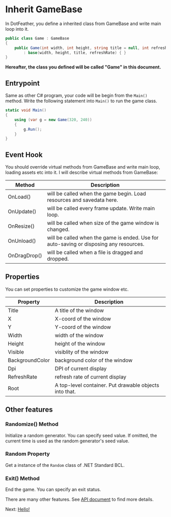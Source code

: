 # Inherit GameBase

In DotFeather, you define a inherited class from GameBase and write main loop
into it.

```cs
public class Game : GameBase
{
	public Game(int width, int height, string title = null, int refreshRate = 60)
		: base(width, height, title, refreshRate) { }
}
```

**Hereafter, the class you defined will be called "Game" in this document.**

## Entrypoint

Same as other C# program, your code will be begin from the `Main()` method.
Write the following statement into `Main()` to run the game class.

```cs
static void Main()
{
	using (var g = new Game(320, 240))
	{
		g.Run();
	}
}
```

## Event Hook

You should override virtual methods from GameBase and write main loop, loading
assets etc into it. I will describe virtual methods from GameBase:

| Method       | Description                                                                            |
| ------------ | -------------------------------------------------------------------------------------- |
| OnLoad()     | will be called when the game begin. Load resources and savedata here.                  |
| OnUpdate()   | will be called every frame update. Write main loop.                                    |
| OnResize()   | will be called when size of the game window is changed.                                |
| OnUnload()   | will be called when the game is ended. Use for auto-saving or disposing any resources. |
| OnDragDrop() | will be called when a file is dragged and dropped.                                     |

## Properties

You can set properties to customize the game window etc.

| Property        | Description                                            |
| --------------- | ------------------------------------------------------ |
| Title           | A title of the window                                  |
| X               | X-coord of the window                                  |
| Y               | Y-coord of the window                                  |
| Width           | width of the window                                    |
| Height          | height of the window                                   |
| Visible         | visiblity of the window                                |
| BackgroundColor | background color of the window                         |
| Dpi             | DPI of current display                                 |
| RefreshRate     | refresh rate of current display                        |
| Root            | A top-level container. Put drawable objects into that. |

## Other features

### Randomize() Method

Initialize a random generator. You can specify seed value. If omitted, the
current time is used as the random generator's seed value.

### Random Property

Get a instance of the `Random` class of .NET Standard BCL.

### Exit() Method

End the game. You can specify an exit status.

There are many other features. See
[API document](https://dotfeather.netlify.com/api/dotfeather.gamebase) to find
more details.

Next: [Hello!](hello.md)
